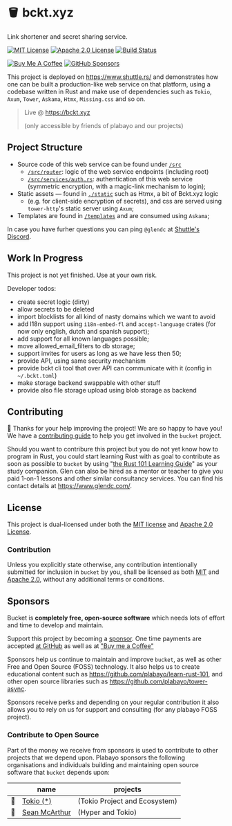 # 🪣 bckt.xyz

Link shortener and secret sharing service.

[![MIT License][license-mit-badge]][license-mit-url]
[![Apache 2.0 License][license-apache-badge]][license-apache-url]
[![Build Status][actions-badge]][actions-url]

[![Buy Me A Coffee][bmac-badge]][bmac-url]
[![GitHub Sponsors][ghs-badge]][ghs-url]

This project is deployed on <https://www.shuttle.rs/> and demonstrates how
one can be built a production-like web service on that platform,
using a codebase written in Rust and make use of dependencies such as
`Tokio`, `Axum`, `Tower`, `Askama`, `Htmx`, `Missing.css` and so on.

> Live @ <https://bckt.xyz>
> 
> (only accessible by friends of plabayo and our projects)



[license-mit-badge]: https://img.shields.io/badge/license-MIT-blue.svg
[license-mit-url]: https://github.com/plabayo/bucket/blob/main/LICENSE-MIT
[license-apache-badge]: https://img.shields.io/badge/license-APACHE-blue.svg
[license-apache-url]: https://github.com/plabayo/bucket/blob/main/LICENSE-APACHE
[actions-badge]: https://github.com/plabayo/bucket/workflows/CI/badge.svg
[actions-url]: https://github.com/plabayo/bucket/actions?query=workflow%3ACI+branch%main

[bmac-badge]: https://img.shields.io/badge/Buy%20Me%20a%20Coffee-ffdd00?style=for-the-badge&logo=buy-me-a-coffee&logoColor=black
[bmac-url]: https://www.buymeacoffee.com/plabayo
[ghs-badge]: https://img.shields.io/badge/sponsor-30363D?style=for-the-badge&logo=GitHub-Sponsors&logoColor=#EA4AAA
[ghs-url]: https://github.com/sponsors/plabayo

## Project Structure

- Source code of this web service can be found under [`/src`](./src)
  - [`/src/router`](./src/router): logic of the web service endpoints (including root)
  - [`/src/services/auth.rs`](./src/services/auth.rs): authentication of this web service (symmetric encryption, with a magic-link mechanism to login);
- Static assets — found in [`./static`](./static) such as Htmx, a bit of Bckt.xyz logic
   - (e.g. for client-side encryption of secrets),
      and css are served using `tower-http`'s static server using `Axum`;
- Templates are found in [`/templates`](./templates) and are consumed using `Askama`;

In case you have furher questions you can ping `@glendc` at
[Shuttle's Discord](https://discord.gg/YDHm6Yz3).

## Work In Progress

This project is not yet finished. Use at your own risk.

Developer todos:

- create secret logic (dirty)
- allow secrets to be deleted
- import blocklists for all kind of nasty domains which we want to avoid
- add l18n support using `i18n-embed-fl` and `accept-language` crates (for now only english, dutch and spanish support);
- add support for all known languages possible;
- move allowed_email_filters to db storage;
- support invites for users as long as we have less then 50;
- provide API, using same security mechanism
- provide bckt cli tool that over API can communicate with it (config in `~/.bckt.toml`)
- make storage backend swappable with other stuff
- provide also file storage upload using blob storage as backend

## Contributing

🎈 Thanks for your help improving the project! We are so happy to have
you! We have a [contributing guide][contributing] to help you get involved in the
`bucket` project.

Should you want to contribure this project but you do not yet know how to program in Rust, you could start learning Rust with as goal to contribute as soon as possible to `bucket` by using "[the Rust 101 Learning Guide](https://rust-lang.guide/)" as your study companion. Glen can also be hired as a mentor or teacher to give you paid 1-on-1 lessons and other similar consultancy services. You can find his contact details at <https://www.glendc.com/>.

## License

This project is dual-licensed under both the [MIT license][mit-license] and [Apache 2.0 License][apache-license].

### Contribution

Unless you explicitly state otherwise, any contribution intentionally submitted
for inclusion in `bucket` by you, shall be licensed as both [MIT][mit-license] and [Apache 2.0][apache-license],
without any additional terms or conditions.

[contributing]: https://github.com/plabayo/bucket/blob/main/CONTRIBUTING.md
[mit-license]: https://github.com/plabayo/bucket/blob/main/LICENSE-MIT
[apache-license]: https://github.com/plabayo/bucket/blob/main/LICENSE-APACHE

## Sponsors

Bucket is **completely free, open-source software** which needs lots of effort and time to develop and maintain.

Support this project by becoming a [sponsor][ghs-url]. One time payments are accepted [at GitHub][ghs-url] as well as at ["Buy me a Coffee"][bmac-url]

Sponsors help us continue to maintain and improve `bucket`, as well as other
Free and Open Source (FOSS) technology. It also helps us to create
educational content such as <https://github.com/plabayo/learn-rust-101>,
and other open source libraries such as <https://github.com/plabayo/tower-async>.

Sponsors receive perks and depending on your regular contribution it also
allows you to rely on us for support and consulting (for any plabayo FOSS project).

### Contribute to Open Source

Part of the money we receive from sponsors is used to contribute to other projects
that we depend upon. Plabayo sponsors the following organisations and individuals
building and maintaining open source software that `bucket` depends upon:

| | name | projects |
| - | - | - |
| 💌 | [Tokio (*)](https://github.com/tokio-rs) | (Tokio Project and Ecosystem)
| 💌 | [Sean McArthur](https://github.com/seanmonstar) | (Hyper and Tokio)
